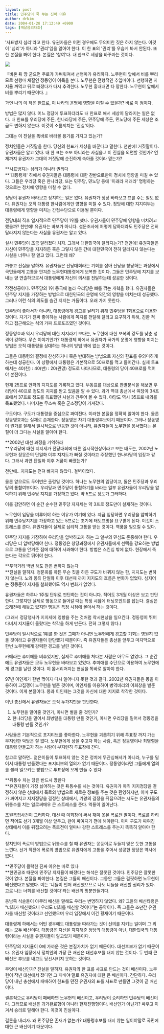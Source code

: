```yaml
---
layout: post
title: 민주당이 죽 쑤는 진짜 이유
author: drkim
date: 2004-01-28 17:12:49 +0900
tags: [깨달음의대화]
---
```

'사표방지 심리'라고 한다. 유권자들은 어떤 경우에도 무의미한 짓은 하지 않는다. 이것이 '심리'가 아니라 '권리'임을 알아야 한다. 이 한 표의 '권리'를 우습게 봐서 안된다. 또한 본질을 봐야 한다. 본질은 '참여'다. 내 한표로 세상을 바꾸자는 것이다. 


  ![](http://drkimz.com/technote/board/KDR/upimg/1075277313.jpg)


  『비온 뒤 땅 굳으면 주로가 가벼워져서 선행마가 유리하다. 노무현이 앞에서 비를 뿌리므로 선행마 체질인 정동영이 이득을 본다. 노무현은 전형적인 추입마이다. 선행하면 지지율 까먹고 뒤로 빠졌다가 다시 추격한다. 노무현 흉내내면 다 망한다. 노무현이 앞에서 비를 뿌리기 때문이다. 』


과연 나의 이 작은 한표로, 이 나라의 운명에 영향을 미칠 수 있을까? 바로 이 점이다. 

방법은 많지 않다. 어느 정당에 투표하더라도 내 한표로 해서 세상이 달라지는 일은 없다. 내 한표를 우리당에 주든, 한나라당에 주든, 민주당에 주든, 민노당에 주든 세상은 조금도 변하지 않는다. 이것이 소름끼치는 '진실'이다.

그대는 이 진실을 똑바로 바라볼 용기를 가지고 있는가?

정치인들은 거짓말을 한다. 당신의 한표가 세상을 바꾼다고 말한다. 천만에! 거짓말이다. 유권자들은 알고 있다. 내 한 표는 조또 아니라는 사실을..! 이 진실을 외면할 것인가? 언제까지 유권자가 그대의 거짓말에 순진하게 속아줄 것이라 믿는가?

**사표방지는 심리가 아니라 권리다  
**'대통령제' 하에서 유권자들은 대통령에 대한 찬반으로만이 정치에 영향을 미칠 수 있다. 그들은 우리당 혹은 한나라당, 또는 민주당, 민노당 등에 '이래라 저래라' 명령하는 것으로는 정치에 영향을 미칠 수 없다. 

정당이 유권자 바라보고 정치하는 일은 없다. 유권자가 정당 바라보고 표를 주는 일도 없다. 유권자는 오직 대통령 한사람에게만 영향을 미칠 수 있다. 정당에 대한 지지여부는 대통령에게 영향을 미치는 간접수단으로 이용될 뿐이다. 

전당대회 직후 일시적으로 민주당이 1위를 했다. 유권자들이 민주당에 영향을 미치려고 했을까? 천만에! 유권자는 바보가 아니다. 설문조사에 어떻게 답하더라도 민주당은 전혀 달라지지 않는다는 사실을 유권자는 알고 있다. 

설사 민주당이 조금 달라졌다 치자. 그래서 대한민국이 달라지는가? 천만에! 유권자들은 자신이 민주당을 지지하든 혹은 그렇지 않든 간에 대한민국이 전혀 달라지지 않는다는 사실을 너무나 잘 알고 있다. 그런데 왜?

까놓고 진실을 말하자. 유권자들은 전당대회라는 기회를 잡아 신당을 창당하는 과정에서 국민들에게 고통을 안겨준 노무현대통령에게 보복한 것이다. 그들은 민주당에 지지를 보내는 양 연출하므로서 대통령에게 자신의 의사를 전달하는데 성공한 것이다. 

작전성공이다. 민주당의 1위 등극에 놀라 우리당은 뼈를 깎는 개혁을 했다. 유권자들은 민주당 지지를 가장하는 방법으로 대한민국의 운명에 약간의 영향을 미치는데 성공했다. 그러나 이런 식의 의도를 숨긴 지지는 거품이다. 오래 가지 못한다. 

민주당이 좋아서가 아니라, 대통령에게 경고를 날리기 위해 민주당을 1회용으로 이용한 것이다. 자기가 진짜 좋아하는 사람에게 쪽지를 전달해 달라고 요구하기 위해, 친한 척 하고 접근해오는 식의 가짜 프로포즈였던 것이다. 

정동영효과 역시 우리당에 대한 지지라기 보다는, 노무현에 대한 보복의 강도를 낮춘 성격이 강하다. 무슨 이야기인가? 대통령제 하에서 유권자가 국가의 운명에 영향을 미치는 방법은 오직 대통령을 상대하는 하나의 방법 밖에 없는 것이다. 

그들은 대통령의 결정에 찬성하거나 혹은 반대하는 방법으로 자신의 한표를 유의미하게 하는데 성공한다. 이 상황에서 대통령은 기본적으로 50프로를 먹고 들어간다. 실제 투표에서는 40(찬) : 40(반) : 20(관망) 정도로 나타나므로, 대통령의 당이 40프로를 먹어야 본전이다. 

현재 25프로 안팎의 지지도를 기록하고 있다. 부동표를 대상으로 판별분석을 해보면 우리당이 40프로 정도의 지지를 받고 있음을 알 수 있다. 과거 역대 총선에서 여당이 34프로에서 37프로 정도를 득표했던 사실과 견주어 볼 수 있다. 야당도 역시 35프로 내외를 득표했었다. 나머지는 무소속 혹은 군소정당이 가져갔다. 

구도이다. 구도가 대통령을 중심으로 짜여진다. 이러한 본질을 정확히 알아야 한다. 물론 정동영효과는 실재로 존재한다. 정동영은 차기 대통령후보이기 때문이다. 그러나 정동영이 뭔가를 잘해서 일시적으로 반등한 것이 아니라, 유권자들이 노무현을 용서했다는 본질이 더 크다는 사실을 알아야 한다. 

**2002년 대선 과정을 기억하라  
**우리당에 대한 지지세가 전당대회에 따른 일시적현상이라고 보는 태도는, 2002년 노무현과 정몽준의 단일화 이후 지지도가 빠질 것이라고 주장했던 한나라당의 입장과 같다. 그래서 과연 단일화 이후 거품이 빠졌는가? 

천만에.. 지지도는 전혀 빠지지 않았다. 철벽이었다. 

물론 앞으로도 두어번은 출렁일 것이다. 하나는 노무현의 입당이고, 둘은 민주당과 우리당의 통합여부이다. 우리당과 민주당이 통합하기를 바라는 일부 유권자들이 우리당을 압박하기 위해 민주당 지지를 가장하고 있다. 약 5프로 정도가 그러하다. 

이를 감안하면 이 순간 순수한 민주당 지지세는 약 3프로 정도만이 실재하는 것이다.

노무현이 입당을 미루어야 하는 이유가 여기에 있다. 지금 입당하면 우리당을 압박하기 위해 민주당지지를 가장하고 있는 5프로는 조기에 태도표명을 요구받게 된다. 이것이 스트레스를 준다. 유권자들이 실제로 심리적 고통을 받는 것이다. 역풍을 일으킬 수 있다. 

민주당 지지를 가장하여 우리당을 압박하고자 하는 그 일부의 민심도 존중해야 한다. 우리당은 더 압박당해야 한다. 정동영은 창당과정에서 유권자들에게 선택을 강요하는 방법으로 고통을 안겨준 점에 대하여 사과해야 한다. 방법은 스킨십 밖에 없다. 현장에서 죽는다는 각오로 뛰어야 한다. 

**푸닥거리 백번 해도 판은 변하지 않는다  
**진실을 말하자. 청문회를 하든 무슨 짓을 하든 구도가 바뀌지 않는 한, 지지도는 변하지 않는다. 노와 몽의 단일화 이후 대선때 까지 지지도의 흐름은 변화가 없었다. 심지어는 정몽준이 지지를 철회했어도 역시 변화가 없었다.

유권자들은 하루나 1주일 단위로 판단하는 것이 아니다. 적어도 3개월 이상은 보고 판단한다. 그렇지만 실제로 행동으로 들어갈 때는 특정 시점에 터닝포인트를 잡는다. 결심은 오래전에 해놓고 있지만 행동은 특정 시점에 몰아서 하는 것이다.

(그래서 정당행사가 지지세에 영향을 주는 것처럼 착시현상을 일으킨다. 정동영이 뛰어다녀서 지지율이 올랐다는 착각을 하게 만든다. 전혀 그렇지 않다.) 

민주당이 일시적으로 1위를 한 것은 그때가 아니면 노무현에게 경고할 기회는 영원히 없을 것이라고 유권자들이 판단했기 때문이다. 즉 유권자들은 총선을 앞두고 마지막으로 한번 노무현에게 강력한 경고를 날린 것이다. 

카메라는 추미애를 비추었지만, 실제로 추미애를 쳐다본 사람은 아무도 없었다. 그 순간에도 유권자들은 모두 노무현을 바라보고 있었다. 추미애를 수단으로 이용하여 노무현에게 경고를 날린 것이다. 이 몸서리쳐지는 현실을 똑바로 알아야 한다. 

97년 이인제가 한번 꺾이자 다시 일어나지 못한 것과 같다. 2002년 유권자들은 몽을 이용하여 고집쟁이 노무현을 벌준 것이며, 이인제를 이용하여 병역비리의 이회창을 벌준 것이다. 이게 본질이다. 몽과 이인제는 그것을 자신에 대한 지지로 착각한 것이다. 

이번 총선에서 유권자들은 오직 두가지만을 판단한다. 

1) 노무현을 밀어줄 것인가, 아니면 벌을 줄 것인가?  
2) 한나라당을 밀어서 최병렬을 대통령 만들 것인가, 아니면 우리당을 밀어서 정동영을 대통령 만들 것인가?

사람들은 기본적으로 포지티브를 좋아한다. 노무현을 괴롭히기 위해 투표장 까지 가는 부지런한 악당은 잘 없다. 노무현에게 상을 주고자 하는 사람, 혹은 정동영이나 최병렬을 대통령 만들고자 하는 사람이 부지런히 투표장에 간다. 

참고로 말하면.. 젊은이들이 투표하지 않는 것은 정치에 무관심해서가 아니라, 누구를 밀어서 대통령 만들겠다는 포지티브의 열의가 없기 때문이다. 정동영이라면 그들에게 열의를 불러 일으키는 방법으로 투표장에 오게 만들 수 있다. 

**뒤통수 치는 당은 반드시 망한다  
**유권자들이 가장 싫어하는 것은 뒤통수를 치는 것이다. 유권자가 아직 지지정당을 결정하지 않은 상태에서 폭로의 방법으로 새로운 정보를 주는 것은 환영하지만, 이미 구도가 짜여지고 지지정당을 결정한 상태에서, 기왕의 결정을 뒤집으려는 시도는 유권자들의 뒤통수를 치는 일로써매우 큰 스트레스를 준다. 역풍이 일어난다. 

초원복집사건이 그러하다. 대선 때 이회창이 써서 재미 못본 폭로전 말이다. 폭로를 하려면 적어도 선거 3개월 이상 앞두고, 판이 짜여지기 전에 해야한다. 이미 구도가 짜여진 상태에서 이를 뒤집으려는 폭로전이 얼마나 강한 스트레스를 주는지 똑똑히 알아야 한다. 

정치인이 폭로의 방법으로 뒤통수를 칠 때 유권자는 몽둥이로 두들겨 맞은 듯한 고통을 느낀다. 선거 직전에 폭로의 방법으로 유권자에게 고통을 주어서 성공한 정당은 역사에 없다. 

**민주당이 몰락한 진짜 이유는 따로 있다  
**한민공조 때문에 민주당 지지율이 빠졌다는 해석은 잘못된 것이다. 민주당은 잘못한 것이 없다. 본질을 봐야한다. 본질은 그들의 배신이다. 그동안 그들은 걸핏하면 노무현이 배신했다고 말했다. 이는 '니들이 먼저 배신했으므로 나도 니들을 배신할 권리가 있다. 고로 나는 너희를 배신할 것이다'라는 배신의 명분만들기다. 

동남쪽 식솔들이 아무리 배신을 말해도 우리는 변명하지 않았다. 왜? 그들의 배신타령은 “너희가 배신했으니 우리도 너희를 배신할 것이다”는 공약이다. 즉 그들은 조만간 유권자를 배신할 것이라고 선언했으며 우리 입장에서 이건 횡재이기 때문이다.

대통령제 하에서는 어떤 경우에도 대통령을 따라가는 것이 신의를 지키는 일이며 그 외에는 모두 배신이다. 대통령은 자신을 지지해준 정당의 대통령이 아닌, 대한민국의 대통령이라는 사실을 유권자들이 알고있기 때문이다. 

민주당의 지지율이 0에 가까운 것은 본질가치가 없기 때문이다. 대선후보가 없기 때문이다. 유권자 입장에서 정치인의 가장 큰 배신은 대선후보를 내지 않는 것이다. 두 번째 큰 배신은 후보를 내고도 당선시키지 못하는 것이다. 

무엇이 배신인가? 진실을 말하자. 유권자의 한 표를 사표로 만드는 것이 배신이다. 노무현이 작년 대선에서 졌다면 그 패배야 말로 유권자에 대한 큰 배신이다. 간단하다. 우리당이 내년 총선에서 패배하여 한표를 던진 유권자의 표를 사표로 만들면 그것이 곧 배신이다. 

결론적으로 우리당이 패배하면 노무현의 배신이고, 우리당이 승리하면 민주당의 배신이다. 그러므로 배신은 과거완료형이 아니라 현재진행형이다. 배신인가 아닌가? 싸우고 이겨서 승리로 말해야 한다. 이것이 진실이다. 

결론을 내리자. 왜 민주당은 존재가 없는가? 대통령후보를 내지 않는 일이야말로 국민에 대한 큰 배신이기 때문이다.